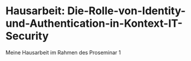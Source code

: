 # Hausarbeit: Die-Rolle-von-Identity-und-Authentication-in-Kontext-IT-Security

Meine Hausarbeit im Rahmen des Proseminar 1
